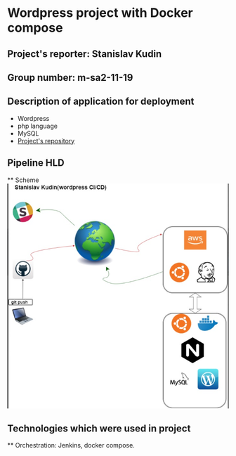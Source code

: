 # Wordpress project with Docker compose

## Project's reporter: Stanislav Kudin

## Group number: m-sa2-11-19

## Description of application for deployment

* Wordpress
* php language
* MySQL
* [Project's repository](https://github.com/Wikingst13/Project_WP.git)

## Pipeline HLD
** Scheme 
![alt text](https://github.com/Wikingst13/Project_WP/blob/master/Wordpress.jpg)

## Technologies which were used in project
** Orchestration: Jenkins, docker compose.



